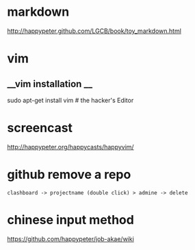 # __markdown__

 http://happypeter.github.com/LGCB/book/toy_markdown.html



# __vim__
##  __vim installation __

sudo apt-get install vim # the hacker's Editor

# screencast

http://happypeter.org/happycasts/happyvim/







# github remove a repo

    clashboard -> projectname (double click) > admine -> delete


#    chinese input method 

https://github.com/happypeter/job-akae/wiki
